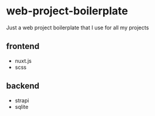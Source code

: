 # web-project-boilerplate
Just a web project boilerplate that I use for all my projects

## frontend
* nuxt.js
* scss

## backend
* strapi
* sqlite